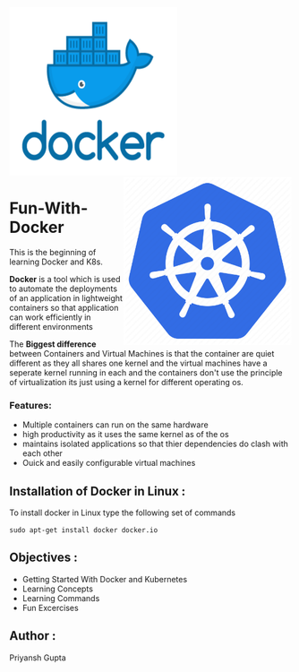 <img align="left;" width="300" src="Images/geektechstuff_docker.png"><img align="right" width="300" src="Images/16_kubernetes-512.png">

# Fun-With-Docker 
This is the beginning of learning Docker and K8s. 

**Docker** is a tool which is used to automate the deployments of an application in lightweight containers so that application can work efficiently in different environments 

The **Biggest difference** between Containers and Virtual Machines is that the container are quiet different as they all shares one kernel and the virtual machines have a seperate kernel running in each and the containers don't use the principle of virtualization its just using a kernel for different operating os.



### Features:
 - Multiple containers can run on the same hardware
 - high productivity as it uses the same kernel as of the os 
 - maintains isolated applications so that thier dependencies do clash with each other
 - Ouick and easily configurable virtual machines
 

## Installation of Docker in Linux :

To install docker in Linux type the following set of commands

```shell 
sudo apt-get install docker docker.io
```

## Objectives :

- Getting Started With Docker and Kubernetes 
- Learning Concepts 
- Learning Commands
- Fun Excercises

## Author :

Priyansh Gupta
